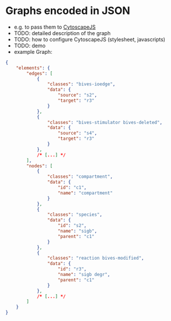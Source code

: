 Graphs encoded in JSON 
=======================

* e.g. to pass them to [CytoscapeJS](http://cytoscape.github.io/cytoscape.js/)
* TODO: detailed description of the graph
* TODO: how to configure CytoscapeJS (stylesheet, javascripts)
* TODO: demo
* example Graph:

```json
{
	"elements": {
		"edges": [
			{
				"classes": "bives-ioedge",
				"data": {
					"source": "s2",
					"target": "r3"
				}
			},
			{
				"classes": "bives-stimulator bives-deleted",
				"data": {
					"source": "s4",
					"target": "r3"
				}
			},
			/* [...] */
		],
		"nodes": [
			{
				"classes": "compartment",
				"data": {
					"id": "c1",
					"name": "compartment"
				}
			},
			{
				"classes": "species",
				"data": {
					"id": "s2",
					"name": "sigb",
					"parent": "c1"
				}
			},
			{
				"classes": "reaction bives-modified",
				"data": {
					"id": "r3",
					"name": "sigb degr",
					"parent": "c1"
				}
			},
			/* [...] */
		]
	}
}
```
